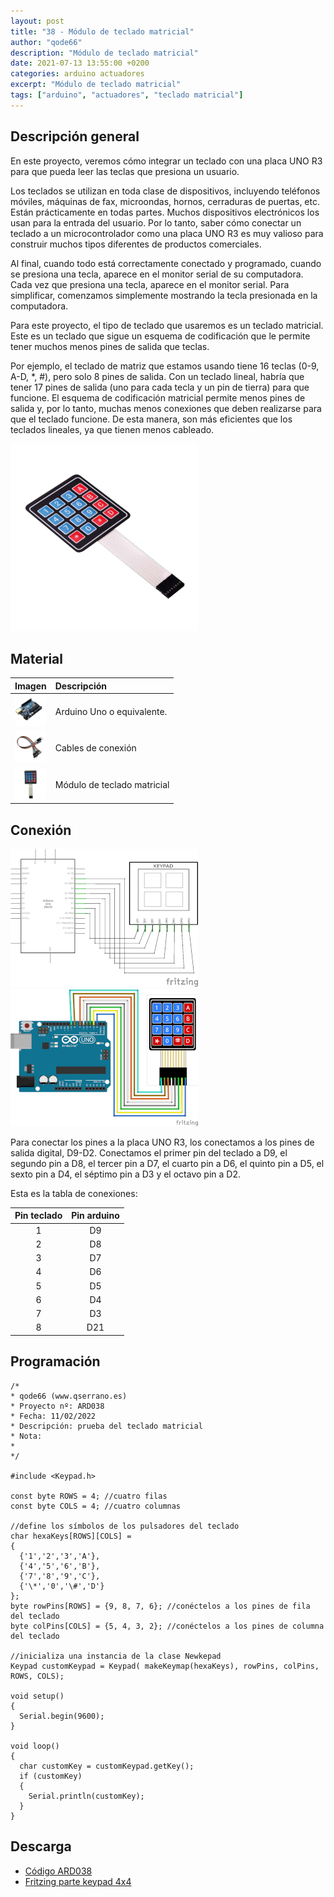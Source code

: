```yaml
---
layout: post
title: "38 - Módulo de teclado matricial"
author: "qode66"
description: "Módulo de teclado matricial"
date: 2021-07-13 13:55:00 +0200
categories: arduino actuadores
excerpt: "Módulo de teclado matricial"
tags: ["arduino", "actuadores", "teclado matricial"]
---
```


[img1]: /assets/imatges/ard/ard_38_01.png "Módulo de teclado matricial"
[img2]: /assets/imatges/ard/ard_38_02.png "Esquema eléctrico"
[img3]: /assets/imatges/ard/ard_38_03.png "Cableado"

## Descripción general

En este proyecto, veremos cómo integrar un teclado con una placa UNO R3
para que pueda leer las teclas que presiona un usuario.

Los teclados se utilizan en toda clase de dispositivos, incluyendo teléfonos
móviles, máquinas de fax, microondas, hornos, cerraduras de puertas, etc. Están
prácticamente en todas partes. Muchos dispositivos electrónicos los usan para
la entrada del usuario. Por lo tanto, saber cómo conectar un teclado a un
microcontrolador como una placa UNO R3 es muy valioso para construir
muchos tipos diferentes de productos comerciales.

Al final, cuando todo está correctamente conectado y programado, cuando se
presiona una tecla, aparece en el monitor serial de su computadora.
Cada vez que presiona una tecla, aparece en el monitor serial. Para
simplificar, comenzamos simplemente mostrando la tecla presionada en la
computadora.

Para este proyecto, el tipo de teclado que usaremos es un teclado
matricial. Este es un teclado que sigue un esquema de codificación que
le permite tener muchos menos pines de salida que teclas.

Por ejemplo, el teclado de matriz que estamos usando tiene 16 teclas (0-9,
A-D, *, #), pero solo 8 pines de salida. Con un teclado lineal, habría
que tener 17 pines de salida (uno para cada tecla y un pin de tierra)
para que funcione. El esquema de codificación matricial permite menos pines
de salida y, por lo tanto, muchas menos conexiones que deben realizarse
para que el teclado funcione. De esta manera, son más eficientes que los
teclados lineales, ya que tienen menos cableado.

![Módulo de teclado][img1]

## Material

|                               Imagen                               | Descripción                |
| :----------------------------------------------------------------: | :------------------------ |
| <img src="/assets/imatges/mat/mat_unor3.png" width="50" height="50">  | Arduino Uno o equivalente. |
| <img src="/assets/imatges/mat/mat_cables.png" width="50" height="50"> | Cables de conexión        |
| <img src="/assets/imatges/mat/mat_teclat.png" width="50" height="50"> | Módulo de teclado matricial |

## Conexión

![Esquema eléctrico][img2]
![Cableado][img3]

Para conectar los pines a la placa UNO R3, los conectamos a los pines
de salida digital, D9-D2. Conectamos el primer pin del teclado a D9, el
segundo pin a D8, el tercer pin a D7, el cuarto pin a D6, el quinto pin a D5, el sexto pin a D4, el séptimo pin a D3 y el octavo pin a D2.

Esta es la tabla de conexiones:

| Pin teclado | Pin arduino |
| :--------: | :---------: |
|     1      |     D9      |
|     2      |     D8      |
|     3      |     D7      |
|     4      |     D6      |
|     5      |     D5      |
|     6      |     D4      |
|     7      |     D3      |
|     8      |     D21     |

## Programación

```Arduino
/*
* qode66 (www.qserrano.es)
* Proyecto nº: ARD038
* Fecha: 11/02/2022
* Descripción: prueba del teclado matricial
* Nota:
*
*/

#include <Keypad.h>

const byte ROWS = 4; //cuatro filas
const byte COLS = 4; //cuatro columnas

//define los símbolos de los pulsadores del teclado
char hexaKeys[ROWS][COLS] =
{
  {'1','2','3','A'},
  {'4','5','6','B'},
  {'7','8','9','C'},
  {'\*','0','\#','D'}
};
byte rowPins[ROWS] = {9, 8, 7, 6}; //conéctelos a los pines de fila del teclado
byte colPins[COLS] = {5, 4, 3, 2}; //conéctelos a los pines de columna del teclado

//inicializa una instancia de la clase Newkepad
Keypad customKeypad = Keypad( makeKeymap(hexaKeys), rowPins, colPins, ROWS, COLS);

void setup()
{
  Serial.begin(9600);
}

void loop()
{
  char customKey = customKeypad.getKey();
  if (customKey)
  {
    Serial.println(customKey);
  }
}
```

## Descarga

- [Código ARD038](https://mega.nz/folder/2KoSwaTa#AxDfZl3717MrwnJ2LUacew)
- [Fritzing parte keypad 4x4](https://mega.nz/file/LXgWTI6I#fNptqZc9mlxgrD5jFckcs6ne6uef0DAioNTZ8yscEWs)
